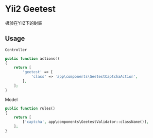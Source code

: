 Yii2 Geetest
===

极验在Yii2下的封装


Usage
---

```php
Controller

public function actions()
{
    return [
        'geetest' => [
            'class' => 'app\components\GeetestCaptchaAction',
        ],
    ];
}
```

Model

```php
public function rules()
{
    return [
        ['captcha', app\components\GeetestValidator::className()],
    ];
}
```